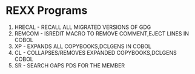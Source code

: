 # REXX Programs
1.  HRECAL       - RECALL ALL MIGRATED VERSIONS OF GDG                 
2.  REMCOM       - ISREDIT MACRO TO REMOVE COMMENT,EJECT LINES IN COBOL
3.  XP           - EXPANDS ALL COPYBOOKS,DCLGENS IN COBOL              
4.  CL           - COLLAPSES/REMOVES EXPANDED COPYBOOKS,DCLGENS COBOL  
5.  SR <MEMNAME> - SEARCH GAPS PDS FOR THE MEMBER                      
